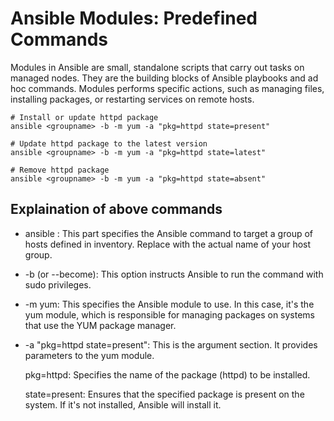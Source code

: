# Ansible Modules: Predefined Commands
<p> Modules in Ansible are small, standalone scripts that carry out tasks on managed nodes. They are the building blocks of Ansible playbooks and ad hoc commands. 
  Modules performs specific actions, such as managing files, installing packages, or restarting services on remote hosts. </p>

```
# Install or update httpd package
ansible <groupname> -b -m yum -a "pkg=httpd state=present"

# Update httpd package to the latest version
ansible <groupname> -b -m yum -a "pkg=httpd state=latest"

# Remove httpd package
ansible <groupname> -b -m yum -a "pkg=httpd state=absent"
```
## Explaination of above commands
- ansible <groupname>: This part specifies the Ansible command to target a group of hosts defined in inventory. Replace <groupname> with the actual name of your host group.

- -b (or --become): This option instructs Ansible to run the command with sudo privileges.

- -m yum: This specifies the Ansible module to use. In this case, it's the yum module, which is responsible for managing packages on systems that use the YUM package manager.

- -a "pkg=httpd state=present": This is the argument section. It provides parameters to the yum module.
  <p> pkg=httpd: Specifies the name of the package (httpd) to be installed.</p>
  <p>state=present: Ensures that the specified package is present on the system. If it's not installed, Ansible will install it. </p>
